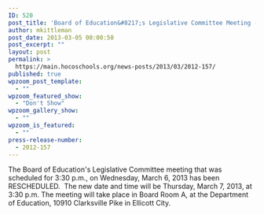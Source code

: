```yaml
---
ID: 520
post_title: 'Board of Education&#8217;s Legislative Committee Meeting (RESCHEDULED)'
author: mkittleman
post_date: 2013-03-05 00:00:50
post_excerpt: ""
layout: post
permalink: >
  https://main.hocoschools.org/news-posts/2013/03/2012-157/
published: true
wpzoom_post_template:
  - ""
wpzoom_featured_show:
  - "Don't Show"
wpzoom_gallery_show:
  - ""
wpzoom_is_featured:
  - ""
press-release-number:
  - 2012-157
---
```

The Board of Education's Legislative Committee meeting that was scheduled for 3:30 p.m., on Wednesday, March 6, 2013 has been RESCHEDULED.  The new date and time will be Thursday, March 7, 2013, at 3:30 p.m. The meeting will take place in Board Room A, at the Department of Education, 10910 Clarksville Pike in Ellicott City.